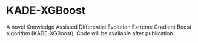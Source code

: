 # KADE-XGBoost
A novel Knowledge Assisted Differential Evolution Extreme Gradient Boost algorithm (KADE-XGBoost).
Code will be avaliable after publication.
